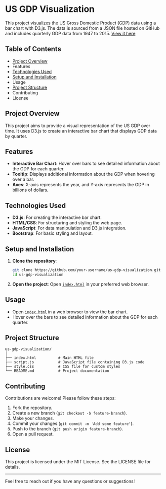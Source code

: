 # US GDP Visualization

This project visualizes the US Gross Domestic Product (GDP) data using a bar chart with D3.js. The data is sourced from a JSON file hosted on GitHub and includes quarterly GDP data from 1947 to 2015.
[View it here](https://agmt92.github.io/us-gdp-d3/)

## Table of Contents

- [Project Overview](#project-overview)
- Features
- [Technologies Used](#technologies-used)
- [Setup and Installation](#setup-and-installation)
- Usage
- [Project Structure](#project-structure)
- Contributing
- License

## Project Overview

This project aims to provide a visual representation of the US GDP over time. It uses D3.js to create an interactive bar chart that displays GDP data by quarter.

## Features

- **Interactive Bar Chart**: Hover over bars to see detailed information about the GDP for each quarter.
- **Tooltip**: Displays additional information about the GDP when hovering over a bar.
- **Axes**: X-axis represents the year, and Y-axis represents the GDP in billions of dollars.

## Technologies Used

- **D3.js**: For creating the interactive bar chart.
- **HTML/CSS**: For structuring and styling the web page.
- **JavaScript**: For data manipulation and D3.js integration.
- **Bootstrap**: For basic styling and layout.

## Setup and Installation

1. **Clone the repository**:
    ```bash
    git clone https://github.com/your-username/us-gdp-visualization.git
    cd us-gdp-visualization
    ```

2. **Open the project**:
    Open [`index.html`](command:_github.copilot.openRelativePath?%5B%7B%22scheme%22%3A%22file%22%2C%22authority%22%3A%22%22%2C%22path%22%3A%22%2FUsers%2Fag%2FGitHub%2FD3%20SVG%2Fus-gdp-barchart%2Findex.html%22%2C%22query%22%3A%22%22%2C%22fragment%22%3A%22%22%7D%5D "/Users/ag/GitHub/D3 SVG/us-gdp-barchart/index.html") in your preferred web browser.

## Usage

- Open [`index.html`](command:_github.copilot.openRelativePath?%5B%7B%22scheme%22%3A%22file%22%2C%22authority%22%3A%22%22%2C%22path%22%3A%22%2FUsers%2Fag%2FGitHub%2FD3%20SVG%2Fus-gdp-barchart%2Findex.html%22%2C%22query%22%3A%22%22%2C%22fragment%22%3A%22%22%7D%5D "/Users/ag/GitHub/D3 SVG/us-gdp-barchart/index.html") in a web browser to view the bar chart.
- Hover over the bars to see detailed information about the GDP for each quarter.

## Project Structure

```
us-gdp-visualization/
│
├── index.html          # Main HTML file
├── script.js           # JavaScript file containing D3.js code
├── style.css           # CSS file for custom styles
└── README.md           # Project documentation
```

## Contributing

Contributions are welcome! Please follow these steps:

1. Fork the repository.
2. Create a new branch (`git checkout -b feature-branch`).
3. Make your changes.
4. Commit your changes (`git commit -m 'Add some feature'`).
5. Push to the branch (`git push origin feature-branch`).
6. Open a pull request.

## License

This project is licensed under the MIT License. See the LICENSE file for details.

---

Feel free to reach out if you have any questions or suggestions!
